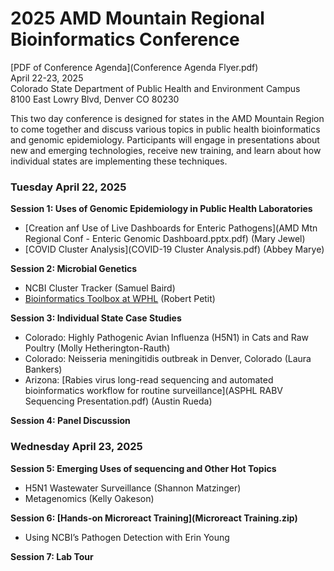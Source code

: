 # 2025 AMD Mountain Regional Bioinformatics Conference 
[PDF of Conference Agenda](Conference Agenda Flyer.pdf)\
April 22-23, 2025\
Colorado State Department of Public Health and Environment Campus\
8100 East Lowry Blvd, Denver CO 80230

This two day conference is designed for states in the AMD Mountain Region to come together and discuss
various topics in public health bioinformatics and genomic epidemiology. Participants will engage in
presentations about new and emerging technologies, receive new training, and learn about how individual
states are implementing these techniques.

### Tuesday April 22, 2025
**Session 1: Uses of Genomic Epidemiology in Public Health Laboratories**
* [Creation anf Use of Live Dashboards for Enteric Pathogens](AMD Mtn Regional Conf - Enteric Genomic Dashboard.pptx.pdf) (Mary Jewel)
* [COVID Cluster Analysis](COVID-19 Cluster Analysis.pdf) (Abbey Marye)

**Session 2: Microbial Genetics**
*  NCBI Cluster Tracker (Samuel Baird)
*  [Bioinformatics Toolbox at WPHL](rp3-wphl-binf-toolkit-april2025.pptx.pdf) (Robert Petit)

**Session 3: Individual State Case Studies**
* Colorado: Highly Pathogenic Avian Influenza (H5N1) in Cats and Raw Poultry (Molly Hetherington-Rauth)
* Colorado: Neisseria meningitidis outbreak in Denver, Colorado (Laura Bankers)
* Arizona: [Rabies virus long-read sequencing and automated bioinformatics workflow for routine surveillance](ASPHL RABV Sequencing Presentation.pdf) (Austin Rueda)

**Session 4: Panel Discussion**

### Wednesday April 23, 2025
**Session 5: Emerging Uses of sequencing and Other Hot Topics**
* H5N1 Wastewater Surveillance (Shannon Matzinger)
* Metagenomics (Kelly Oakeson)

**Session 6: [Hands-on Microreact Training](Microreact Training.zip)**
* Using NCBI’s Pathogen Detection with Erin Young

**Session 7: Lab Tour**
